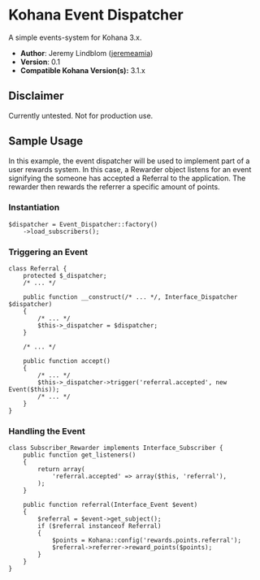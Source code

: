 # Kohana Event Dispatcher

A simple events-system for Kohana 3.x.

- **Author**: Jeremy Lindblom ([jeremeamia](https://github.com/jeremeamia))
- **Version**: 0.1
- **Compatible Kohana Version(s):** 3.1.x

## Disclaimer

Currently untested. Not for production use.

## Sample Usage

In this example, the event dispatcher will be used to implement part of a user
rewards system. In this case, a Rewarder object listens for an event signifying
the someone has accepted a Referral to the application. The rewarder then
rewards the referrer a specific amount of points.

### Instantiation

	$dispatcher = Event_Dispatcher::factory()
		->load_subscribers();

### Triggering an Event

	class Referral {
		protected $_dispatcher;
		/* ... */

		public function __construct(/* ... */, Interface_Dispatcher $dispatcher)
		{
			/* ... */
			$this->_dispatcher = $dispatcher;
		}

		/* ... */

		public function accept()
		{
			/* ... */
			$this->_dispatcher->trigger('referral.accepted', new Event($this));
			/* ... */
		}
	}

### Handling the Event

	class Subscriber_Rewarder implements Interface_Subscriber {
		public function get_listeners()
		{
			return array(
				'referral.accepted' => array($this, 'referral'),
			);
		}

		public function referral(Interface_Event $event)
		{
			$referral = $event->get_subject();
			if ($referral instanceof Referral)
			{
				$points = Kohana::config('rewards.points.referral');
				$referral->referrer->reward_points($points);
			}
		}
	}
